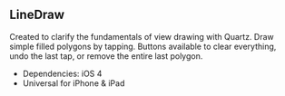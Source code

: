 LineDraw
----------

Created to clarify the fundamentals of view drawing with Quartz. Draw simple filled polygons by tapping. Buttons available to clear everything, undo the last tap, or remove the entire last polygon.

* Dependencies: iOS 4
* Universal for iPhone & iPad
